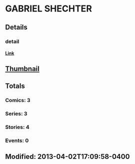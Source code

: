 # GABRIEL  SHECHTER 
## Details
### detail
#### [Link](http://marvel.com/comics/creators/7235/gabriel_shechter?utm_campaign=apiRef&utm_source=225578a89fc76f3d20fbffda5d17a88d)
## [Thumbnail](http://i.annihil.us/u/prod/marvel/i/mg/b/40/image_not_available.jpg)
## Totals
### Comics: 3
### Series: 3
### Stories: 4
### Events: 0
## Modified: 2013-04-02T17:09:58-0400